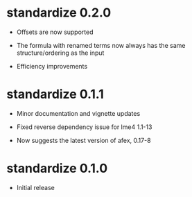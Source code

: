 # standardize 0.2.0

* Offsets are now supported

* The formula with renamed terms now always has the same structure/ordering as the input

* Efficiency improvements


# standardize 0.1.1

* Minor documentation and vignette updates

* Fixed reverse dependency issue for lme4 1.1-13

* Now suggests the latest version of afex, 0.17-8


# standardize 0.1.0

* Initial release
